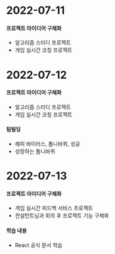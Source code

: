 # 2022-07-11

#### 프로젝트 아이디어 구체화
- 알고리즘 스터디 프로젝트
- 게임 실시간 코칭 프로젝트

# 2022-07-12

#### 프로젝트 아이디어 구체화
- 알고리즘 스터디 프로젝트
- 게임 실시간 코칭 프로젝트

#### 팀빌딩
- 해피 바이러스, 톱니바퀴, 성공
- 성장하는 톱니바퀴

# 2022-07-13

#### 프로젝트 아이디어 구체화
- 게임 실시간 피드백 서비스 프로젝트
- 컨설턴트님과 회의 후 프로젝트 기능 구체화

#### 학습 내용
- React 공식 문서 학습
